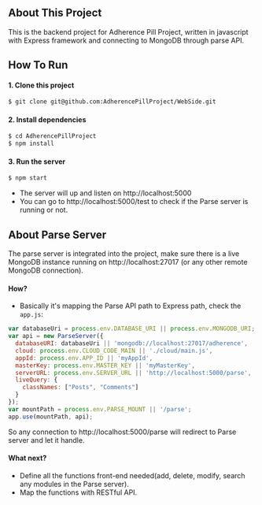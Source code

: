 ## About This Project
This is the backend project for Adherence Pill Project, written in javascript with Express framework and connecting to MongoDB through parse API.

## How To Run
#### 1. Clone this project   

```sh
$ git clone git@github.com:AdherencePillProject/WebSide.git
```

#### 2. Install dependencies

```sh
$ cd AdherencePillProject
$ npm install  
```

#### 3. Run the server  

```sh
$ npm start
```
- The server will up and listen on http://localhost:5000  
- You can go to http://localhost:5000/test to check if the Parse server is running or not.

## About Parse Server
The parse server is integrated into the project, make sure there is a live MongoDB instance running on http://localhost:27017 (or any other remote MongoDB connection).

#### How?
- Basically it's mapping the Parse API path to Express path, check the `app.js`:
```javascript
var databaseUri = process.env.DATABASE_URI || process.env.MONGODB_URI;
var api = new ParseServer({
  databaseURI: databaseUri || 'mongodb://localhost:27017/adherence',
  cloud: process.env.CLOUD_CODE_MAIN || './cloud/main.js',
  appId: process.env.APP_ID || 'myAppId',
  masterKey: process.env.MASTER_KEY || 'myMasterKey',
  serverURL: process.env.SERVER_URL || 'http://localhost:5000/parse',
  liveQuery: {
    classNames: ["Posts", "Comments"]
  }
});
var mountPath = process.env.PARSE_MOUNT || '/parse';
app.use(mountPath, api);
```  
  So any connection to http://localhost:5000/parse will redirect to Parse server and let it handle.  

#### What next?
- Define all the functions front-end needed(add, delete, modify, search any modules in the Parse server).
- Map the functions with RESTful API.
